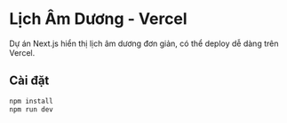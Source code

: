 # Lịch Âm Dương - Vercel

Dự án Next.js hiển thị lịch âm dương đơn giản, có thể deploy dễ dàng trên Vercel.

## Cài đặt
```bash
npm install
npm run dev
```